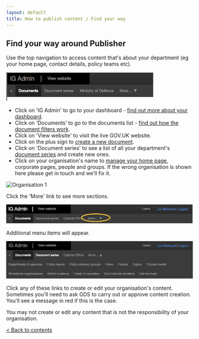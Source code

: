 ```yaml
---
layout: default
title: How to publish content / Find your way
---
```


## Find your way around Publisher

Use the top navigation to access content that's about your department (eg your home page, contact details, policy teams etc). 

![Top navigation 1](top-navigation-1.png)

* Click on 'IG Admin' to go to your dashboard - [find out more about your dashboard](http://alphagov.github.io/inside-government-admin-guide/first-steps/your-dashboard.html).
* Click on ‘Documents’ to go to the documents list - [find out how the document filters work](http://alphagov.github.io/inside-government-admin-guide/first-steps/find-documents.html).
* Click on 'View website' to visit the live GOV.UK website.
* Click on the plus sign to [create a new document](http://alphagov.github.io/inside-government-admin-guide/creating-documents/create-a-new-doc.html).
* Click on 'Document series' to see a list of all your department's [document series](http://alphagov.github.io/inside-government-admin-guide/organisations-groups/document-series.html) and create new ones.
* Click on your organisation's name to [manage your home page](http://alphagov.github.io/inside-government-admin-guide/organisations-groups/organisation-home-page.html), corporate pages, people and groups. If the wrong organisation is shown here please get in touch and we’ll fix it.

![Organisation 1](http://alphagov.github.io/inside-government-admin-guide/organisations-groups/organisation-1.png) 

Click the 'More' link to see more sections.

![Top navigation 2](top-navigation-2.png)

Additional menu items will appear.

![Top navigation 3](top-navigation-3.png)

Click any of these links to create or edit your organisation's content. Sometimes you'll need to ask GDS to carry out or approve content creation. You'll see a message in red if this is the case.

You may not create or edit any content that is not the responsibility of your organisation. 

[< Back to contents](http://alphagov.github.io/inside-government-admin-guide/)


	
